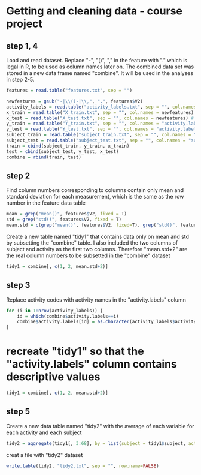 Getting and cleaning data - course project
========================================================

## step 1, 4
Load and read dataset.
Replace "-", "()", "," in the feature with "." which is legal in R, to be used as column names later on.
The combined data set was stored in a new data frame named "combine". It will be used in the analyses in step 2-5.

```r
features = read.table("features.txt", sep = "")

newfeatures = gsub("-|\\()-|\\,", ".", features$V2)
activity_labels = read.table("activity_labels.txt", sep = "", col.names = c("label", "activity"))
x_train = read.table("X_train.txt", sep = "", col.names = newfeatures) # using "newfeatures" as column names so that column names do not contain illegal symbols
x_test = read.table("X_test.txt", sep = "", col.names = newfeatures) # same notation as above
y_train = read.table("Y_train.txt", sep = "", col.names = "activity.labels")
y_test = read.table("Y_test.txt", sep = "", col.names = "activity.labels")
subject_train = read.table("subject_train.txt", sep = "", col.names = "subject")
subject_test = read.table("subject_test.txt", sep = "", col.names = "subject")
train = cbind(subject_train, y_train, x_train)
test = cbind(subject_test, y_test, x_test)
combine = rbind(train, test)
```

## step 2

Find column numbers corresponding to columns contain only mean and standard deviation for each measurement, which is the same as the row number in the feature data table

```r
mean = grep("mean()", features$V2, fixed = T)
std = grep("std()", features$V2, fixed = T)
mean.std = c(grep("mean()", features$V2, fixed=T), grep("std()", features$V2, fixed = T))
```

Create a new table named "tidy1" that contains data only on mean and std by subsetting the "combine" table. I also included the two columns of subject and activity as the first two columns. Therefore "mean.std+2" are the real column numbers to be subsetted in the "combine" dataset

```r
tidy1 = combine[, c(1, 2, mean.std+2)]
```

## step 3

Replace activity codes with activity names in the "activity.labels" column

```r
for (i in 1:nrow(activity_labels)) {
    id = which(combine$activity.labels==i)
    combine$activity.labels[id] = as.character(activity_labels$activity[i])
}
```

# recreate "tidy1" so that the "activity.labels" column contains descriptive values

```r
tidy1 = combine[, c(1, 2, mean.std+2)]
```

## step 5

Create a new data table named "tidy2" with the average of each variable for each activity and each subject

```r
tidy2 = aggregate(tidy1[, 3:68], by = list(subject = tidy1$subject, activity = tidy1$activity.labels), FUN = mean)
```

creat a file with "tidy2" dataset

```r
write.table(tidy2, "tidy2.txt", sep = "", row.name=FALSE)
```


